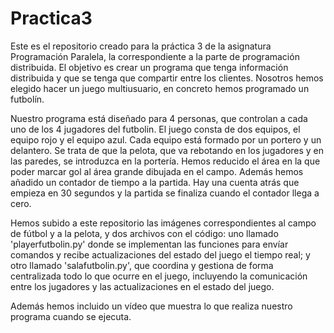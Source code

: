 # Practica3
Este es el repositorio creado para la práctica 3 de la asignatura Programación Paralela, la correspondiente a la parte de programación distribuida. El objetivo es crear un programa que tenga información distribuida y que se tenga que compartir entre los clientes. Nosotros hemos elegido hacer un juego multiusuario, en concreto hemos programado un futbolín.

Nuestro programa está diseñado para 4 personas, que controlan a cada uno de los 4 jugadores del futbolin. El juego consta de dos equipos, el equipo rojo y el equipo azul. Cada equipo está formado por un portero y un delantero. Se trata de que la pelota, que va rebotando en los jugadores y en las paredes, se introduzca en la portería. Hemos reducido el área en la que poder marcar gol al área grande dibujada en el campo.
Además hemos añadido un contador de tiempo a la partida. Hay una cuenta atrás que empieza en 30 segundos y la partida se finaliza cuando el contador llega a cero.

Hemos subido a este repositorio las imágenes correspondientes al campo de fútbol y a la pelota, y dos archivos con el código: uno llamado 'playerfutbolin.py' donde se implementan las funciones para envíar comandos y recibe actualizaciones del estado del juego el tiempo real; y otro llamado 'salafutbolin.py', que coordina y gestiona de forma centralizada todo lo que ocurre en el juego, incluyendo la comunicación entre los jugadores y las actualizaciones en el estado del juego.

Además hemos incluido un vídeo que muestra lo que realiza nuestro programa cuando se ejecuta.

